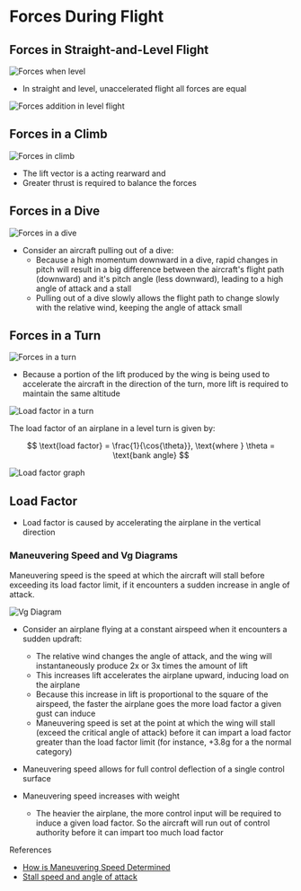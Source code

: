 # Forces During Flight

## Forces in Straight-and-Level Flight

![Forces when level](images/image-18.png)

- In straight and level, unaccelerated flight all forces are equal

![Forces addition in level flight](images/forces-in-sl.jpg)

## Forces in a Climb

![Forces in climb](images/forces-in-climb.jpg)

- The lift vector is a acting rearward and
- Greater thrust is required to balance the forces

## Forces in a Dive

![Forces in a dive](images/image-19.png)

- Consider an aircraft pulling out of a dive:
  - Because a high momentum downward in a dive, rapid changes in pitch will result in a big difference between the aircraft's flight path (downward) and it's pitch angle (less downward), leading to a high angle of attack and a stall
  - Pulling out of a dive slowly allows the flight path to change slowly with the relative wind, keeping the angle of attack small

## Forces in a Turn

![Forces in a turn](images/forces-in-turn.jpg)

- Because a portion of the lift produced by the wing is being used to accelerate the aircraft in the direction of the turn, more lift is required to maintain the same altitude

![Load factor in a turn](images/turn-load-factor.jpg)

The load factor of an airplane in a level turn is given by:

$$
\text{load factor} = \frac{1}{\cos{\theta}}, \text{where } \theta = \text{bank angle}
$$

![Load factor graph](images/image-20.png)

## Load Factor

- Load factor is caused by accelerating the airplane in the vertical direction

### Maneuvering Speed and Vg Diagrams

Maneuvering speed is the speed at which the aircraft will stall before exceeding its load factor limit, if it encounters a sudden increase in angle of attack.

![Vg Diagram](images/image-22.png)

- Consider an airplane flying at a constant airspeed when it encounters a sudden updraft:
  - The relative wind changes the angle of attack, and the wing will instantaneously produce 2x or 3x times the amount of lift
  - This increases lift accelerates the airplane upward, inducing load on the airplane
  - Because this increase in lift is proportional to the square of the airspeed, the faster the airplane goes the more load factor a given gust can induce
  - Maneuvering speed is set at the point at which the wing will stall (exceed the critical angle of attack) before it can impart a load factor greater than the load factor limit (for instance, +3.8g for a the normal category)
- Maneuvering speed allows for full control deflection of a single control surface
- Maneuvering speed increases with weight

  - The heavier the airplane, the more control input will be required to induce a given load factor. So the aircraft will run out of control authority before it can impart too much load factor

References

- [How is Maneuvering Speed Determined](https://www.youtube.com/watch?v=o_KdHEzIJkk&ab_channel=RodMachado)
- [Stall speed and angle of attack](https://www.youtube.com/watch?v=jLDM8jQFRvs)
